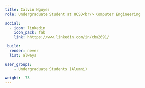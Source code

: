 ```yaml
---
title: Calvin Nguyen
role: Undergraduate Student at UCSD<br/> Computer Engineering

social:
  - icon: linkedin
    icon_pack: fab
    link: hhttps://www.linkedin.com/in/cbn2691/
    
_build:
  render: never
  list: always

user_groups:
    - Undergraduate Students (Alumni)

weight: -73
---
```

